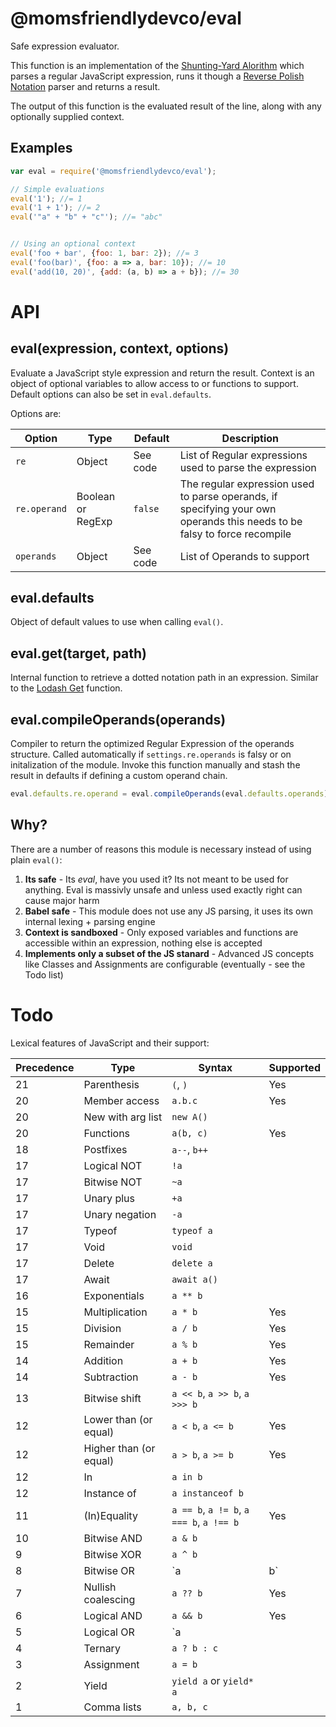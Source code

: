@momsfriendlydevco/eval
=======================
Safe expression evaluator.

This function is an implementation of the [Shunting-Yard Alorithm](https://en.wikipedia.org/wiki/Shunting-yard_algorithm) which parses a regular JavaScript expression, runs it though a [Reverse Polish Notation](https://en.wikipedia.org/wiki/Reverse_Polish_notation) parser and returns a result.

The output of this function is the evaluated result of the line, along with any optionally supplied context.


Examples
--------
```javascript
var eval = require('@momsfriendlydevco/eval');

// Simple evaluations
eval('1'); //= 1
eval('1 + 1'); //= 2
eval('"a" + "b" + "c"'); //= "abc"


// Using an optional context
eval('foo + bar', {foo: 1, bar: 2}); //= 3
eval('foo(bar)', {foo: a => a, bar: 10}); //= 10
eval('add(10, 20)', {add: (a, b) => a + b}); //= 30
```


API
===

eval(expression, context, options)
----------------------------------
Evaluate a JavaScript style expression and return the result.
Context is an object of optional variables to allow access to or functions to support.
Default options can also be set in `eval.defaults`.

Options are:

| Option       | Type              | Default  | Description                                                                                                              |
|--------------|-------------------|----------|--------------------------------------------------------------------------------------------------------------------------|
| `re`         | Object            | See code | List of Regular expressions used to parse the expression                                                                 |
| `re.operand` | Boolean or RegExp | `false`  | The regular expression used to parse operands, if specifying your own operands this needs to be falsy to force recompile |
| `operands`   | Object            | See code | List of Operands to support                                                                                              |


eval.defaults
-------------
Object of default values to use when calling `eval()`.


eval.get(target, path)
----------------------
Internal function to retrieve a dotted notation path in an expression. Similar to the [Lodash Get](https://lodash.com/docs#get) function.


eval.compileOperands(operands)
------------------------------
Compiler to return the optimized Regular Expression of the operands structure. Called automatically if `settings.re.operands` is falsy or on initalization of the module.
Invoke this function manually and stash the result in defaults if defining a custom operand chain.

```javascript
eval.defaults.re.operand = eval.compileOperands(eval.defaults.operands);
```



Why?
----
There are a number of reasons this module is necessary instead of using plain `eval()`:

1. **Its safe** - Its _eval_, have you used it? Its not meant to be used for anything. Eval is massivly unsafe and unless used exactly right can cause major harm
2. **Babel safe** - This module does not use any JS parsing, it uses its own internal lexing + parsing engine
3. **Context is sandboxed** - Only exposed variables and functions are accessible within an expression, nothing else is accepted
4. **Implements only a subset of the JS stanard** - Advanced JS concepts like Classes and Assignments are configurable (eventually - see the Todo list)


Todo
====
Lexical features of JavaScript and their support:

| Precedence | Type                   | Syntax                                   | Supported |
|------------|------------------------|------------------------------------------|-----------|
|         21 | Parenthesis            | `(`, `)`                                 | Yes       |
|         20 | Member access          | `a.b.c`                                  | Yes       |
|         20 | New with arg list      | `new A()`                                |           |
|         20 | Functions              | `a(b, c)`                                | Yes       |
|         18 | Postfixes              | `a--`, `b++`                             |           |
|         17 | Logical NOT            | `!a`                                     |           |
|         17 | Bitwise NOT            | `~a`                                     |           |
|         17 | Unary plus             | `+a`                                     |           |
|         17 | Unary negation         | `-a`                                     |           |
|         17 | Typeof                 | `typeof a`                               |           |
|         17 | Void                   | `void`                                   |           |
|         17 | Delete                 | `delete a`                               |           |
|         17 | Await                  | `await a()`                              |           |
|         16 | Exponentials           | `a ** b`                                 |           |
|         15 | Multiplication         | `a * b`                                  | Yes       |
|         15 | Division               | `a / b`                                  | Yes       |
|         15 | Remainder              | `a % b`                                  | Yes       |
|         14 | Addition               | `a + b`                                  | Yes       |
|         14 | Subtraction            | `a - b`                                  | Yes       |
|         13 | Bitwise shift          | `a << b`, `a >> b`, `a >>> b`            |           |
|         12 | Lower than (or equal)  | `a < b`, `a <= b`                        | Yes       |
|         12 | Higher than (or equal) | `a > b`, `a >= b`                        | Yes       |
|         12 | In                     | `a in b`                                 |           |
|         12 | Instance of            | `a instanceof b`                         |           |
|         11 | (In)Equality           | `a == b`, `a != b`, `a === b`, `a !== b` | Yes       |
|         10 | Bitwise AND            | `a & b`                                  |           |
|          9 | Bitwise XOR            | `a ^ b`                                  |           |
|          8 | Bitwise OR             | `a | b`                                  |           |
|          7 | Nullish coalescing     | `a ?? b`                                 | Yes       |
|          6 | Logical AND            | `a && b`                                 | Yes       |
|          5 | Logical OR             | `a || b`                                 | Yes       |
|          4 | Ternary                | `a ? b : c`                              |           |
|          3 | Assignment             | `a = b`                                  |           |
|          2 | Yield                  | `yield a` or `yield* a`                  |           |
|          1 | Comma lists            | `a, b, c`                                |           |
